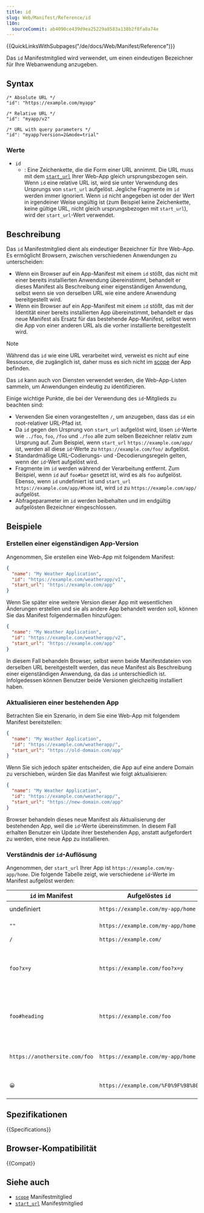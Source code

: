 ```yaml
---
title: id
slug: Web/Manifest/Reference/id
l10n:
  sourceCommit: ab4090ce439d9ea25229a8583a138b2f8fa8a74e
---
```


{{QuickLinksWithSubpages("/de/docs/Web/Manifest/Reference")}}

Das `id` Manifestmitglied wird verwendet, um einen eindeutigen Bezeichner für Ihre Webanwendung anzugeben.

## Syntax

```json-nolint
/* Absolute URL */
"id": "https://example.com/myapp"

/* Relative URL */
"id": "myapp/v2"

/* URL with query parameters */
"id": "myapp?version=2&mode=trial"
```

### Werte

- `id`
  - : Eine Zeichenkette, die die Form einer URL annimmt.
    Die URL muss mit dem [`start_url`](/de/docs/Web/Manifest/Reference/start_url) Ihrer Web-App gleich ursprungsbezogen sein.
    Wenn `id` eine relative URL ist, wird sie unter Verwendung des Ursprungs von `start_url` aufgelöst. Jegliche Fragmente im `id` werden immer ignoriert.
    Wenn `id` nicht angegeben ist oder der Wert in irgendeiner Weise ungültig ist (zum Beispiel keine Zeichenkette, keine gültige URL, nicht gleich ursprungsbezogen mit `start_url`), wird der `start_url`-Wert verwendet.

## Beschreibung

Das `id` Manifestmitglied dient als eindeutiger Bezeichner für Ihre Web-App. Es ermöglicht Browsern, zwischen verschiedenen Anwendungen zu unterscheiden:

- Wenn ein Browser auf ein App-Manifest mit einem `id` stößt, das nicht mit einer bereits installierten Anwendung übereinstimmt, behandelt er dieses Manifest als Beschreibung einer eigenständigen Anwendung, selbst wenn sie von derselben URL wie eine andere Anwendung bereitgestellt wird.
- Wenn ein Browser auf ein App-Manifest mit einem `id` stößt, das mit der Identität einer bereits installierten App übereinstimmt, behandelt er das neue Manifest als Ersatz für das bestehende App-Manifest, selbst wenn die App von einer anderen URL als die vorher installierte bereitgestellt wird.

> [!NOTE]
> Während das `id` wie eine URL verarbeitet wird, verweist es nicht auf eine Ressource, die zugänglich ist, daher muss es sich nicht im [scope](/de/docs/Web/Manifest/Reference/scope) der App befinden.

Das `id` kann auch von Diensten verwendet werden, die Web-App-Listen sammeln, um Anwendungen eindeutig zu identifizieren.

Einige wichtige Punkte, die bei der Verwendung des `id`-Mitglieds zu beachten sind:

- Verwenden Sie einen vorangestellten `/`, um anzugeben, dass das `id` ein root-relativer URL-Pfad ist.
- Da `id` gegen den Ursprung von `start_url` aufgelöst wird, lösen `id`-Werte wie `../foo`, `foo`, `/foo` und `./foo` alle zum selben Bezeichner relativ zum Ursprung auf. Zum Beispiel, wenn `start_url` `https://example.com/app/` ist, werden all diese `id`-Werte zu `https://example.com/foo/` aufgelöst.
- Standardmäßige URL-Codierungs- und -Decodierungsregeln gelten, wenn der `id`-Wert aufgelöst wird.
- Fragmente im `id` werden während der Verarbeitung entfernt. Zum Beispiel, wenn `id` auf `foo#bar` gesetzt ist, wird es als `foo` aufgelöst. Ebenso, wenn `id` undefiniert ist und `start_url` `https://example.com/app/#home` ist, wird `id` zu `https://example.com/app/` aufgelöst.
- Abfrageparameter im `id` werden beibehalten und im endgültig aufgelösten Bezeichner eingeschlossen.

## Beispiele

### Erstellen einer eigenständigen App-Version

Angenommen, Sie erstellen eine Web-App mit folgendem Manifest:

```json
{
  "name": "My Weather Application",
  "id": "https://example.com/weatherapp/v1",
  "start_url": "https://example.com/app"
}
```

Wenn Sie später eine weitere Version dieser App mit wesentlichen Änderungen erstellen und sie als andere App behandelt werden soll, können Sie das Manifest folgendermaßen hinzufügen:

```json
{
  "name": "My Weather Application",
  "id": "https://example.com/weatherapp/v2",
  "start_url": "https://example.com/app"
}
```

In diesem Fall behandeln Browser, selbst wenn beide Manifestdateien von derselben URL bereitgestellt werden, das neue Manifest als Beschreibung einer eigenständigen Anwendung, da das `id` unterschiedlich ist. Infolgedessen können Benutzer beide Versionen gleichzeitig installiert haben.

### Aktualisieren einer bestehenden App

Betrachten Sie ein Szenario, in dem Sie eine Web-App mit folgendem Manifest bereitstellen:

```json
{
  "name": "My Weather Application",
  "id": "https://example.com/weatherapp/",
  "start_url": "https://old-domain.com/app"
}
```

Wenn Sie sich jedoch später entscheiden, die App auf eine andere Domain zu verschieben, würden Sie das Manifest wie folgt aktualisieren:

```json
{
  "name": "My Weather Application",
  "id": "https://example.com/weatherapp/",
  "start_url": "https://new-domain.com/app"
}
```

Browser behandeln dieses neue Manifest als Aktualisierung der bestehenden App, weil die `id`-Werte übereinstimmen. In diesem Fall erhalten Benutzer ein Update ihrer bestehenden App, anstatt aufgefordert zu werden, eine neue App zu installieren.

### Verständnis der `id`-Auflösung

Angenommen, der `start_url` Ihrer App ist `https://example.com/my-app/home`. Die folgende Tabelle zeigt, wie verschiedene `id`-Werte im Manifest aufgelöst werden:

| `id` im Manifest              | Aufgelöstes `id`                   | Erklärung                                                                                       |
| ----------------------------- | ---------------------------------- | ----------------------------------------------------------------------------------------------- |
| undefiniert                   | `https://example.com/my-app/home`  | Standardmäßig `start_url`                                                                       |
| `""`                          | `https://example.com/my-app/home`  | Leere Zeichenkette wird zu `start_url`                                                          |
| `/`                           | `https://example.com/`             | Root-relativer URL                                                                              |
| `foo?x=y`                     | `https://example.com/foo?x=y`      | Relativer Pfad aufgelöst gegen den Ursprung von `start_url` mit beibehaltenen Abfrageparametern |
| `foo#heading`                 | `https://example.com/foo`          | Relativer Pfad aufgelöst gegen den Ursprung von `start_url` mit entferntem Fragment             |
| `https://anothersite.com/foo` | `https://example.com/my-app/home`  | Cross-Origin-URL nicht erlaubt, fällt auf `start_url` zurück                                    |
| `😀`                          | `https://example.com/%F0%9F%98%80` | Nicht-ASCII-Zeichen in URL codiert                                                              |

## Spezifikationen

{{Specifications}}

## Browser-Kompatibilität

{{Compat}}

## Siehe auch

- [`scope`](/de/docs/Web/Manifest/Reference/scope) Manifestmitglied
- [`start_url`](/de/docs/Web/Manifest/Reference/start_url) Manifestmitglied
